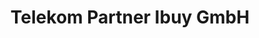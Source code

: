 ---
title: "Telekom Partner Ibuy GmbH"
url: /meinerzhagen/telekom-partner-ibuy-gmbh/
shop: Handy
---